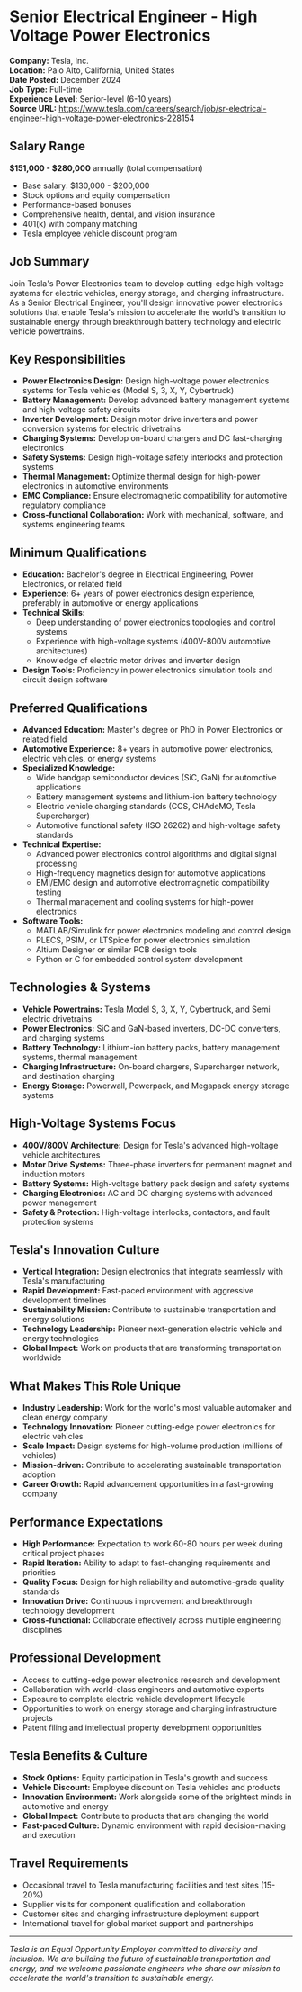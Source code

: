 # Senior Electrical Engineer - High Voltage Power Electronics
**Company:** Tesla, Inc.  
**Location:** Palo Alto, California, United States  
**Date Posted:** December 2024  
**Job Type:** Full-time  
**Experience Level:** Senior-level (6-10 years)  
**Source URL:** https://www.tesla.com/careers/search/job/sr-electrical-engineer-high-voltage-power-electronics-228154

## Salary Range
**$151,000 - $280,000** annually (total compensation)
- Base salary: $130,000 - $200,000
- Stock options and equity compensation
- Performance-based bonuses
- Comprehensive health, dental, and vision insurance
- 401(k) with company matching
- Tesla employee vehicle discount program

## Job Summary
Join Tesla's Power Electronics team to develop cutting-edge high-voltage systems for electric vehicles, energy storage, and charging infrastructure. As a Senior Electrical Engineer, you'll design innovative power electronics solutions that enable Tesla's mission to accelerate the world's transition to sustainable energy through breakthrough battery technology and electric vehicle powertrains.

## Key Responsibilities
- **Power Electronics Design:** Design high-voltage power electronics systems for Tesla vehicles (Model S, 3, X, Y, Cybertruck)
- **Battery Management:** Develop advanced battery management systems and high-voltage safety circuits
- **Inverter Development:** Design motor drive inverters and power conversion systems for electric drivetrains
- **Charging Systems:** Develop on-board chargers and DC fast-charging electronics
- **Safety Systems:** Design high-voltage safety interlocks and protection systems
- **Thermal Management:** Optimize thermal design for high-power electronics in automotive environments
- **EMC Compliance:** Ensure electromagnetic compatibility for automotive regulatory compliance
- **Cross-functional Collaboration:** Work with mechanical, software, and systems engineering teams

## Minimum Qualifications
- **Education:** Bachelor's degree in Electrical Engineering, Power Electronics, or related field
- **Experience:** 6+ years of power electronics design experience, preferably in automotive or energy applications
- **Technical Skills:**
  - Deep understanding of power electronics topologies and control systems
  - Experience with high-voltage systems (400V-800V automotive architectures)
  - Knowledge of electric motor drives and inverter design
- **Design Tools:** Proficiency in power electronics simulation tools and circuit design software

## Preferred Qualifications
- **Advanced Education:** Master's degree or PhD in Power Electronics or related field
- **Automotive Experience:** 8+ years in automotive power electronics, electric vehicles, or energy systems
- **Specialized Knowledge:**
  - Wide bandgap semiconductor devices (SiC, GaN) for automotive applications
  - Battery management systems and lithium-ion battery technology
  - Electric vehicle charging standards (CCS, CHAdeMO, Tesla Supercharger)
  - Automotive functional safety (ISO 26262) and high-voltage safety standards
- **Technical Expertise:**
  - Advanced power electronics control algorithms and digital signal processing
  - High-frequency magnetics design for automotive applications
  - EMI/EMC design and automotive electromagnetic compatibility testing
  - Thermal management and cooling systems for high-power electronics
- **Software Tools:**
  - MATLAB/Simulink for power electronics modeling and control design
  - PLECS, PSIM, or LTSpice for power electronics simulation
  - Altium Designer or similar PCB design tools
  - Python or C for embedded control system development

## Technologies & Systems
- **Vehicle Powertrains:** Tesla Model S, 3, X, Y, Cybertruck, and Semi electric drivetrains
- **Power Electronics:** SiC and GaN-based inverters, DC-DC converters, and charging systems
- **Battery Technology:** Lithium-ion battery packs, battery management systems, thermal management
- **Charging Infrastructure:** On-board chargers, Supercharger network, and destination charging
- **Energy Storage:** Powerwall, Powerpack, and Megapack energy storage systems

## High-Voltage Systems Focus
- **400V/800V Architecture:** Design for Tesla's advanced high-voltage vehicle architectures
- **Motor Drive Systems:** Three-phase inverters for permanent magnet and induction motors
- **Battery Systems:** High-voltage battery pack design and safety systems
- **Charging Electronics:** AC and DC charging systems with advanced power management
- **Safety & Protection:** High-voltage interlocks, contactors, and fault protection systems

## Tesla's Innovation Culture
- **Vertical Integration:** Design electronics that integrate seamlessly with Tesla's manufacturing
- **Rapid Development:** Fast-paced environment with aggressive development timelines
- **Sustainability Mission:** Contribute to sustainable transportation and energy solutions
- **Technology Leadership:** Pioneer next-generation electric vehicle and energy technologies
- **Global Impact:** Work on products that are transforming transportation worldwide

## What Makes This Role Unique
- **Industry Leadership:** Work for the world's most valuable automaker and clean energy company
- **Technology Innovation:** Pioneer cutting-edge power electronics for electric vehicles
- **Scale Impact:** Design systems for high-volume production (millions of vehicles)
- **Mission-driven:** Contribute to accelerating sustainable transportation adoption
- **Career Growth:** Rapid advancement opportunities in a fast-growing company

## Performance Expectations
- **High Performance:** Expectation to work 60-80 hours per week during critical project phases
- **Rapid Iteration:** Ability to adapt to fast-changing requirements and priorities
- **Quality Focus:** Design for high reliability and automotive-grade quality standards
- **Innovation Drive:** Continuous improvement and breakthrough technology development
- **Cross-functional:** Collaborate effectively across multiple engineering disciplines

## Professional Development
- Access to cutting-edge power electronics research and development
- Collaboration with world-class engineers and automotive experts
- Exposure to complete electric vehicle development lifecycle
- Opportunities to work on energy storage and charging infrastructure projects
- Patent filing and intellectual property development opportunities

## Tesla Benefits & Culture
- **Stock Options:** Equity participation in Tesla's growth and success
- **Vehicle Discount:** Employee discount on Tesla vehicles and products
- **Innovation Environment:** Work alongside some of the brightest minds in automotive and energy
- **Global Impact:** Contribute to products that are changing the world
- **Fast-paced Culture:** Dynamic environment with rapid decision-making and execution

## Travel Requirements
- Occasional travel to Tesla manufacturing facilities and test sites (15-20%)
- Supplier visits for component qualification and collaboration
- Customer sites and charging infrastructure deployment support
- International travel for global market support and partnerships

---
*Tesla is an Equal Opportunity Employer committed to diversity and inclusion. We are building the future of sustainable transportation and energy, and we welcome passionate engineers who share our mission to accelerate the world's transition to sustainable energy.*